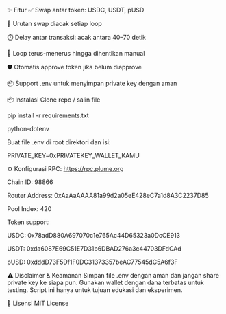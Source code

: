 ✨ Fitur
✅ Swap antar token: USDC, USDT, pUSD

🔀 Urutan swap diacak setiap loop

⏱️ Delay antar transaksi: acak antara 40–70 detik

🔁 Loop terus-menerus hingga dihentikan manual

🛡️ Otomatis approve token jika belum diapprove

📦 Support .env untuk menyimpan private key dengan aman




📦 Instalasi
Clone repo / salin file

pip install -r requirements.txt

python-dotenv

Buat file .env di root direktori dan isi:

PRIVATE_KEY=0xPRIVATEKEY_WALLET_KAMU


⚙️ Konfigurasi
RPC: https://rpc.plume.org

Chain ID: 98866

Router Address: 0xAaAaAAAA81a99d2a05eE428eC7a1d8A3C2237D85

Pool Index: 420

Token support:

USDC: 0x78adD880A697070c1e765Ac44D65323a0DcCE913

USDT: 0xda6087E69C51E7D31b6DBAD276a3c44703DFdCAd

pUSD: 0xdddD73F5Df1F0DC31373357beAC77545dC5A6f3F


⚠️ Disclaimer & Keamanan
Simpan file .env dengan aman dan jangan share private key ke siapa pun.
Gunakan wallet dengan dana terbatas untuk testing.
Script ini hanya untuk tujuan edukasi dan eksperimen.

📜 Lisensi
MIT License
